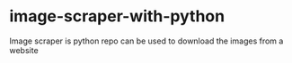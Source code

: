 # image-scraper-with-python
Image scraper is python repo can be used to download the images from a website
